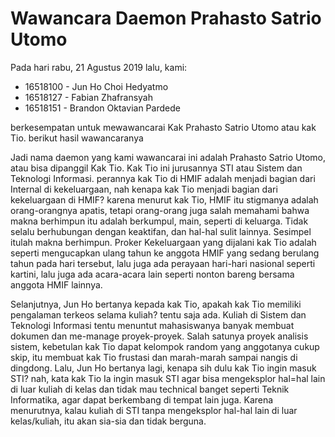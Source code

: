 # Wawancara Daemon Prahasto Satrio Utomo

Pada hari rabu, 21 Agustus 2019 lalu, kami:
- 16518100 - Jun Ho Choi Hedyatmo
- 16518127 - Fabian Zhafransyah
- 16518151 - Brandon Oktavian Pardede

berkesempatan untuk mewawancarai Kak Prahasto Satrio Utomo atau kak Tio. berikut hasil wawancaranya

Jadi nama daemon yang kami wawancarai ini adalah Prahasto Satrio Utomo, atau bisa dipanggil Kak Tio. Kak Tio ini jurusannya STI atau Sistem dan Teknologi Informasi. perannya kak Tio di HMIF adalah menjadi bagian dari Internal di kekeluargaan, nah kenapa kak Tio menjadi bagian dari kekeluargaan di HMIF? karena menurut kak Tio, HMIF itu stigmanya adalah orang-orangnya apatis, tetapi orang-orang juga salah memahami bahwa makna berhimpun itu adalah berkumpul, main, seperti di keluarga. Tidak selalu berhubungan dengan keaktifan, dan hal-hal sulit lainnya. Sesimpel itulah makna berhimpun. Proker Kekeluargaan yang dijalani kak Tio adalah seperti mengucapkan ulang tahun ke anggota HMIF yang sedang berulang tahun pada hari tersebut, lalu juga ada perayaan hari-hari nasional seperti kartini, lalu juga ada acara-acara lain seperti nonton bareng bersama anggota HMIF lainnya.

Selanjutnya, Jun Ho bertanya kepada kak Tio, apakah kak Tio memiliki pengalaman terkeos selama kuliah? tentu saja ada. Kuliah di Sistem dan Teknologi Informasi tentu menuntut mahasiswanya banyak membuat dokumen dan me-manage proyek-proyek. Salah satunya proyek analisis sistem, kebetulan kak Tio dapat kelompok random yang anggotanya cukup skip, itu membuat kak Tio frustasi dan marah-marah sampai nangis di dingdong. Lalu, Jun Ho bertanya lagi, kenapa sih dulu kak Tio ingin masuk STI? nah, kata kak Tio Ia ingin masuk STI agar bisa mengeksplor hal=hal lain di luar kuliah di kelas dan tidak mau technical banget seperti Teknik Informatika, agar dapat berkembang di tempat lain juga. Karena menurutnya, kalau kuliah di STI tanpa mengeksplor hal-hal lain di luar kelas/kuliah, itu akan sia-sia dan tidak berguna.
